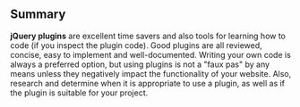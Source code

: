 <section class="module-section" name="Summary">&nbsp;</section>

## Summary

**jQuery plugins** are excellent time savers and also tools for learning how to code (if you inspect the plugin code). Good plugins are all reviewed, concise, easy to implement and well-documented. Writing your own code is always a preferred option, but using plugins is not a "faux pas" by any means unless they negatively impact the functionality of your website. Also, research and determine when it is appropriate to use a plugin, as well as if the plugin is suitable for your project.

